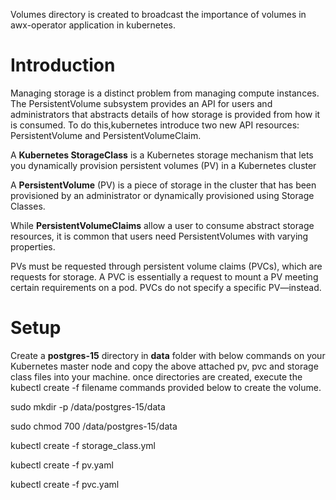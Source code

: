 Volumes directory is created to broadcast the importance of volumes in awx-operator application in kubernetes.

# Introduction

Managing storage is a distinct problem from managing compute instances. The PersistentVolume subsystem provides an API for users and administrators that abstracts details of how storage is provided from how it is consumed.
To do this,kubernetes introduce two new API resources: PersistentVolume and PersistentVolumeClaim.

A **Kubernetes StorageClass** is a Kubernetes storage mechanism that lets you dynamically provision persistent volumes (PV) in a Kubernetes cluster

A **PersistentVolume** (PV) is a piece of storage in the cluster that has been provisioned by an administrator or dynamically provisioned using Storage Classes. 

While **PersistentVolumeClaims** allow a user to consume abstract storage resources, it is common that users need PersistentVolumes with varying properties.

PVs must be requested through persistent volume claims (PVCs), which are requests for storage. A PVC is essentially a request to mount a PV meeting certain requirements on a pod. PVCs do not specify a specific PV—instead.

# Setup

Create a **postgres-15** directory in **data** folder with below commands on your Kubernetes master node and copy the above attached pv, pvc and storage class files into your machine. once directories are created, execute the kubectl create -f filename commands provided below to create the volume.

sudo mkdir -p /data/postgres-15/data

sudo chmod 700 /data/postgres-15/data

kubectl create -f storage_class.yml

kubectl create -f pv.yaml

kubectl create -f pvc.yaml
